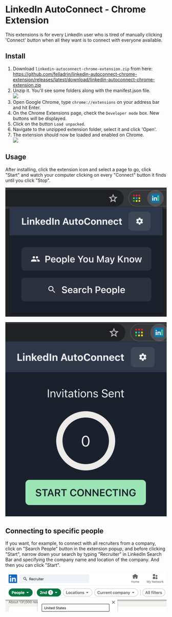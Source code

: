 # LinkedIn AutoConnect - Chrome Extension

This extensions is for every LinkedIn user who is tired of manually clicking 'Connect' button when all they want is to connect with everyone available.

## Install

1. Download `linkedin-autoconnect-chrome-extension.zip` from here:  
    https://github.com/felladrin/linkedin-autoconnect-chrome-extension/releases/latest/download/linkedin-autoconnect-chrome-extension.zip
2. Unzip it. You'll see some folders along with the manifest.json file.  
    <img width="412" src="https://github.com/felladrin/linkedin-autoconnect-chrome-extension/assets/418083/d51f6ed6-6986-4da6-b046-3e3799282d5a">
3. Open Google Chrome, type `chrome://extensions` on your address bar and hit Enter.
4. On the Chrome Extensions page, check the `Developer mode` box. New buttons will be displayed.
5. Click on the button `Load unpacked`.
6. Navigate to the unzipped extension folder, select it and click 'Open'.
7. The extension should now be loaded and enabled on Chrome.  
    <img width="412" src="https://github.com/felladrin/linkedin-autoconnect-chrome-extension/assets/418083/88ce0669-2fd0-4b1c-9f7b-c16cab3efe8a">

## Usage

After installing, click the extension icon and select a page to go, click "Start" and watch your computer clicking on every "Connect" button it finds until you click "Stop".

![LinkedIn AutoConnect Screenshot #1](.github/screenshots/linkedin_autoconnect_screenshot_1.png)

![LinkedIn AutoConnect Screenshot #2](.github/screenshots/linkedin_autoconnect_screenshot_2.png)

## Connecting to specific people

If you want, for example, to connect with all recruiters from a company, click on "Search People" button in the extension popup, and before clicking "Start", narrow down your search by typing "Recruiter" in LinkedIn Search Bar and specifying
the company name and location of the company. And then you can click "Start".

![LinkedIn AutoConnect Screenshot #2](.github/screenshots/linkedin_autoconnect_screenshot_3.png)
